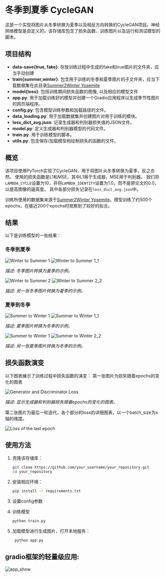 # 冬季到夏季 CycleGAN

这是一个实现将图片从冬季转换为夏季以及相反方向转换的CycleGAN项目。神经网络模型是自定义的，该存储库包含了损失函数、训练图片以及运行和测试模型的脚本。

## 项目结构

- **data-save{true, fake}**: 存放训练过程中生成的fake和true图片的文件夹，应当手动创建
- **train{summer,winter}**: 包含用于训练的冬季和夏季图片的子文件夹，应当下载数据集在此目录[Summer2Winter Yosemite](https://www.kaggle.com/datasets/balraj98/summer2winter-yosemite)
- **model{loss}**: 包括训练期间损失函数的图像, 以及相应的模型文件
- **app.py**: 用于加载训练好的模型并创建一个Gradio应用程序以生成季节性图片的网页端程序。
- **config.py**: 包含模型训练参数和加载路径的文件。
- **data_loading.py**: 用于加载数据集并创建图片对用于训练的模块。
- **loss_dict_avg.json**: 记录生成器和判别器损失值的JSON文件。
- **model.py**: 定义生成器和判别器模型的代码文件。
- **train.py**: 用于训练模型的脚本。
- **utils.py**: 包含保存/加载模型和绘制损失的函数的文件。

## 概览

该项目使用PyTorch实现了CycleGAN，用于将图片从冬季转换为夏季，反之亦然。
使用的损失函数是L1和MSE，其中L1用于生成器，MSE用于判别器。
我们将`LAMBDA_CYCLE`设置为10，并将`LAMBDA_IDENTITY`设置为1.0，而不是原论文的0.0，以提高图像的逼真度。
其中各部分损失记录在`loss_dict_avg.json`中。

训练所使用的数据集来源于[Summer2Winter Yosemite](https://www.kaggle.com/datasets/balraj98/summer2winter-yosemite)。模型训练了约500个epochs，在接近200个epochs时观察到了较好的拟合。

## 结果

以下是训练模型的一些结果：

### 冬季到夏季

![Winter to Summer 1](./pngs/winter_origin_1.png)       ![Winter to Summer 1_1](./pngs/winter_to_summer_1.png)

*描述: 冬季图片转换为夏季的示例。*

![Winter to Summer 2](./pngs/winter_origin_2.png)       ![Winter to Summer 2_2](./pngs/winter_to_summer_2.png)

*描述: 另一张冬季图片转换为夏季的示例。*

### 夏季到冬季
![Summer to Winter 1](./pngs/summer_origin_1.png)       ![Summer to Winter 1_1](./pngs/summer_to_winter_1.png)

*描述: 夏季图片转换为冬季的示例。*

![Summer to Winter 1](./pngs/summer_origin_2.png)       ![Summer to Winter 2_2](./pngs/summer_to_winter_2.png)

*描述: 另一张夏季图片转换为冬季的示例。*

## 损失函数演变

以下图表展示了训练过程中损失函数的演变：
第一张图片为损失随着epochs的变化的图表

![Generator and Discriminator Loss](./pngs/loss_plot_avg.png)

*描述: 显示生成器和判别器损失随着epochs的变化的图表。*

第二张图片为最后一轮迭代，各个部分的loss的详细图表，以一个batch_size为x轴的维度。

![Loss of the last epoch](./pngs/loss_plot_500.png)

## 使用方法

1. 克隆该存储库：

   ```bash
   git clone https://github.com/your_username/your_repository.git
   cd your_repository
2. 安装相应环境：
    ```bash
   pip install -r requirements.txt
3. 设置config参数

4. 训练模型
    ```bash
    python train.py

5. 加载模型进行生成图片，打开本地服务：
    ```bash
     python app.py

## gradio框架的轻量级应用:

![app_show](./pngs/app_show.gif)